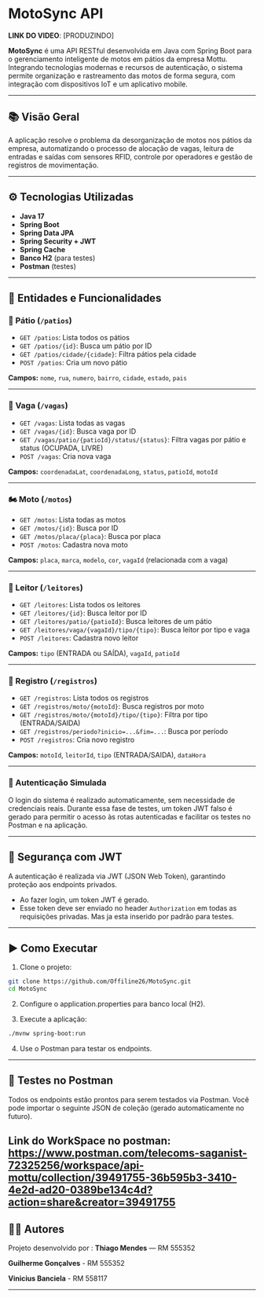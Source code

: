 # MotoSync API

**LINK DO VIDEO**: [PRODUZINDO]

**MotoSync** é uma API RESTful desenvolvida em Java com Spring Boot para o gerenciamento inteligente de motos em pátios da empresa Mottu. Integrando tecnologias modernas e recursos de autenticação, o sistema permite organização e rastreamento das motos de forma segura, com integração com dispositivos IoT e um aplicativo mobile.

---

## 📚 Visão Geral

A aplicação resolve o problema da desorganização de motos nos pátios da empresa, automatizando o processo de alocação de vagas, leitura de entradas e saídas com sensores RFID, controle por operadores e gestão de registros de movimentação.

---

## ⚙️ Tecnologias Utilizadas

- **Java 17**
- **Spring Boot**
- **Spring Data JPA**
- **Spring Security + JWT**
- **Spring Cache**
- **Banco H2** (para testes)
- **Postman** (testes)

---

## 🧠 Entidades e Funcionalidades

### 🏢 Pátio (`/patios`)

- `GET /patios`: Lista todos os pátios
- `GET /patios/{id}`: Busca um pátio por ID
- `GET /patios/cidade/{cidade}`: Filtra pátios pela cidade
- `POST /patios`: Cria um novo pátio

**Campos:** `nome`, `rua`, `numero`, `bairro`, `cidade`, `estado`, `pais`

---

### 📍 Vaga (`/vagas`)

- `GET /vagas`: Lista todas as vagas
- `GET /vagas/{id}`: Busca vaga por ID
- `GET /vagas/patio/{patioId}/status/{status}`: Filtra vagas por pátio e status (OCUPADA, LIVRE)
- `POST /vagas`: Cria nova vaga

**Campos:** `coordenadaLat`, `coordenadaLong`, `status`, `patioId`, `motoId`

---

### 🏍️ Moto (`/motos`)

- `GET /motos`: Lista todas as motos
- `GET /motos/{id}`: Busca por ID
- `GET /motos/placa/{placa}`: Busca por placa
- `POST /motos`: Cadastra nova moto

**Campos:** `placa`, `marca`, `modelo`, `cor`, `vagaId` (relacionada com a vaga)

---

### 📡 Leitor (`/leitores`)

- `GET /leitores`: Lista todos os leitores
- `GET /leitores/{id}`: Busca leitor por ID
- `GET /leitores/patio/{patioId}`: Busca leitores de um pátio
- `GET /leitores/vaga/{vagaId}/tipo/{tipo}`: Busca leitor por tipo e vaga
- `POST /leitores`: Cadastra novo leitor

**Campos:** `tipo` (ENTRADA ou SAÍDA), `vagaId`, `patioId`

---

### 🧾 Registro (`/registros`)

- `GET /registros`: Lista todos os registros
- `GET /registros/moto/{motoId}`: Busca registros por moto
- `GET /registros/moto/{motoId}/tipo/{tipo}`: Filtra por tipo (ENTRADA/SAIDA)
- `GET /registros/periodo?inicio=...&fim=...`: Busca por período
- `POST /registros`: Cria novo registro

**Campos:** `motoId`, `leitorId`, `tipo` (ENTRADA/SAIDA), `dataHora`

---

### 👤 Autenticação Simulada

O login do sistema é realizado automaticamente, sem necessidade de credenciais reais.
Durante essa fase de testes, um token JWT falso é gerado para permitir o acesso às rotas autenticadas e facilitar os testes no Postman e na aplicação.

---

## 🔐 Segurança com JWT

A autenticação é realizada via JWT (JSON Web Token), garantindo proteção aos endpoints privados.

- Ao fazer login, um token JWT é gerado.
- Esse token deve ser enviado no header `Authorization` em todas as requisições privadas. Mas ja esta inserido por padrão para testes.

---

## ▶️ Como Executar

1. Clone o projeto:

```bash
git clone https://github.com/Offiline26/MotoSync.git
cd MotoSync
```

2. Configure o application.properties para banco local (H2).

3. Execute a aplicação:

```bash
./mvnw spring-boot:run
```

4. Use o Postman para testar os endpoints.

---

## 🧪 Testes no Postman

Todos os endpoints estão prontos para serem testados via Postman. Você pode importar o seguinte JSON de coleção (gerado automaticamente no futuro).

**Link do WorkSpace no postman:** https://www.postman.com/telecoms-saganist-72325256/workspace/api-mottu/collection/39491755-36b595b3-3410-4e2d-ad20-0389be134c4d?action=share&creator=39491755
---

## 👨‍💻 Autores

Projeto desenvolvido por :
**Thiago Mendes** — RM 555352

**Guilherme Gonçalves** - RM 555352

**Vinicius Banciela** - RM 558117

---
